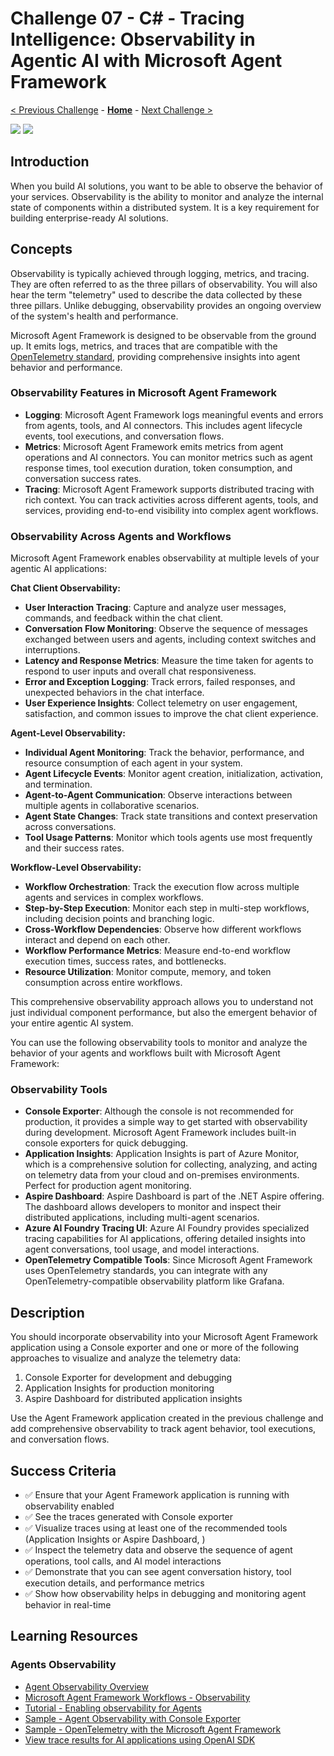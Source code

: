 # Challenge 07 - C# - Tracing Intelligence: Observability in Agentic AI with Microsoft Agent Framework

 [< Previous Challenge](./Challenge-06-csharp.md) - **[Home](../README.md)** - [Next Challenge >](./Challenge-08-csharp.md)
 
[![](https://img.shields.io/badge/C%20Sharp-blue)](Challenge-07-csharp.md)
[![](https://img.shields.io/badge/Python-lightgray)](Challenge-07-python.md)

## Introduction

When you build AI solutions, you want to be able to observe the behavior of your services. Observability is the ability to monitor and analyze the internal state of components within a distributed system. It is a key requirement for building enterprise-ready AI solutions.

## Concepts

Observability is typically achieved through logging, metrics, and tracing. They are often referred to as the three pillars of observability. You will also hear the term "telemetry" used to describe the data collected by these three pillars. Unlike debugging, observability provides an ongoing overview of the system's health and performance.

Microsoft Agent Framework is designed to be observable from the ground up. It emits logs, metrics, and traces that are compatible with the [OpenTelemetry standard](https://opentelemetry.io/docs/specs/semconv/gen-ai/gen-ai-agent-spans/), providing comprehensive insights into agent behavior and performance.

### Observability Features in Microsoft Agent Framework

- **Logging**: Microsoft Agent Framework logs meaningful events and errors from agents, tools, and AI connectors. This includes agent lifecycle events, tool executions, and conversation flows.
- **Metrics**: Microsoft Agent Framework emits metrics from agent operations and AI connectors. You can monitor metrics such as agent response times, tool execution duration, token consumption, and conversation success rates.
- **Tracing**: Microsoft Agent Framework supports distributed tracing with rich context. You can track activities across different agents, tools, and services, providing end-to-end visibility into complex agent workflows.

### Observability Across Agents and Workflows

Microsoft Agent Framework enables observability at multiple levels of your agentic AI applications:

**Chat Client Observability:**
- **User Interaction Tracing**: Capture and analyze user messages, commands, and feedback within the chat client.
- **Conversation Flow Monitoring**: Observe the sequence of messages exchanged between users and agents, including context switches and interruptions.
- **Latency and Response Metrics**: Measure the time taken for agents to respond to user inputs and overall chat responsiveness.
- **Error and Exception Logging**: Track errors, failed responses, and unexpected behaviors in the chat interface.
- **User Experience Insights**: Collect telemetry on user engagement, satisfaction, and common issues to improve the chat client experience.

**Agent-Level Observability:**
- **Individual Agent Monitoring**: Track the behavior, performance, and resource consumption of each agent in your system.
- **Agent Lifecycle Events**: Monitor agent creation, initialization, activation, and termination.
- **Agent-to-Agent Communication**: Observe interactions between multiple agents in collaborative scenarios.
- **Agent State Changes**: Track state transitions and context preservation across conversations.
- **Tool Usage Patterns**: Monitor which tools agents use most frequently and their success rates.

**Workflow-Level Observability:**
- **Workflow Orchestration**: Track the execution flow across multiple agents and services in complex workflows.
- **Step-by-Step Execution**: Monitor each step in multi-step workflows, including decision points and branching logic.
- **Cross-Workflow Dependencies**: Observe how different workflows interact and depend on each other.
- **Workflow Performance Metrics**: Measure end-to-end workflow execution times, success rates, and bottlenecks.
- **Resource Utilization**: Monitor compute, memory, and token consumption across entire workflows.

This comprehensive observability approach allows you to understand not just individual component performance, but also the emergent behavior of your entire agentic AI system.

You can use the following observability tools to monitor and analyze the behavior of your agents and workflows built with Microsoft Agent Framework:

### Observability Tools

- **Console Exporter**: Although the console is not recommended for production, it provides a simple way to get started with observability during development. Microsoft Agent Framework includes built-in console exporters for quick debugging.
- **Application Insights**: Application Insights is part of Azure Monitor, which is a comprehensive solution for collecting, analyzing, and acting on telemetry data from your cloud and on-premises environments. Perfect for production agent monitoring.
- **Aspire Dashboard**: Aspire Dashboard is part of the .NET Aspire offering. The dashboard allows developers to monitor and inspect their distributed applications, including multi-agent scenarios.
- **Azure AI Foundry Tracing UI**: Azure AI Foundry provides specialized tracing capabilities for AI applications, offering detailed insights into agent conversations, tool usage, and model interactions.
- **OpenTelemetry Compatible Tools**: Since Microsoft Agent Framework uses OpenTelemetry standards, you can integrate with any OpenTelemetry-compatible observability platform like Grafana.

## Description
You should incorporate observability into your Microsoft Agent Framework application using a Console exporter and one or more of the following approaches to visualize and analyze the telemetry data:

1. Console Exporter for development and debugging
2. Application Insights for production monitoring
3. Aspire Dashboard for distributed application insights

Use the Agent Framework application created in the previous challenge and add comprehensive observability to track agent behavior, tool executions, and conversation flows.

## Success Criteria
- ✅ Ensure that your Agent Framework application is running with observability enabled
- ✅ See the traces generated with Console exporter
- ✅ Visualize traces using at least one of the recommended tools (Application Insights or Aspire Dashboard, )
- ✅ Inspect the telemetry data and observe the sequence of agent operations, tool calls, and AI model interactions
- ✅ Demonstrate that you can see agent conversation history, tool execution details, and performance metrics
- ✅ Show how observability helps in debugging and monitoring agent behavior in real-time

## Learning Resources

### Agents Observability
- [Agent Observability Overview](https://learn.microsoft.com/en-us/agent-framework/user-guide/agents/agent-observability?pivots=programming-language-csharp)
- [Microsoft Agent Framework Workflows - Observability](https://learn.microsoft.com/en-us/agent-framework/user-guide/workflows/observability)
- [Tutorial - Enabling observability for Agents](https://learn.microsoft.com/en-us/agent-framework/tutorials/agents/enable-observability?pivots=programming-language-csharp)
- [Sample - Agent Observability with Console Exporter](https://github.com/microsoft/agent-framework/blob/main/dotnet/samples/GettingStarted/Agents/Agent_Step08_Observability)
- [Sample - OpenTelemetry with the Microsoft Agent Framework](https://github.com/microsoft/agent-framework/blob/main/dotnet/samples/GettingStarted/AgentOpenTelemetry)
- [View trace results for AI applications using OpenAI SDK](https://learn.microsoft.com/en-us/azure/ai-foundry/how-to/develop/trace-application)